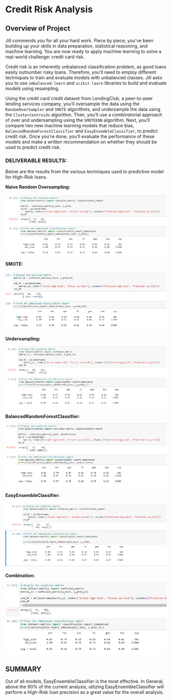 # Credit Risk Analysis
## Overview of Project
Jill commends you for all your hard work. Piece by piece, you’ve been building up your skills in data preparation, statistical reasoning, and machine learning. You are now ready to apply machine learning to solve a real-world challenge: credit card risk.

Credit risk is an inherently unbalanced classification problem, as good loans easily outnumber risky loans. Therefore, you’ll need to employ different techniques to train and evaluate models with unbalanced classes. Jill asks you to use `imbalanced-learn` and `scikit-learn` libraries to build and evaluate models using resampling.

Using the credit card credit dataset from LendingClub, a peer-to-peer lending services company, you’ll oversample the data using the `RandomOverSampler` and `SMOTE` algorithms, and undersample the data using the `ClusterCentroids` algorithm. Then, you’ll use a combinatorial approach of over and undersampling using the `SMOTEENN` algorithm. Next, you’ll compare two new machine learning models that reduce bias, `BalancedRandomForestClassifier` and `EasyEnsembleClassifier`, to predict credit risk. Once you’re done, you’ll evaluate the performance of these models and make a written recommendation on whether they should be used to predict credit risk.

### DELIVERABLE RESULTS:
Below are the results from the various techniques used to predictive model for High-Risk loans.  

**Naive Random Oversampling:**  

![d1](https://github.com/Anuradha0/credit-card-risk/blob/main/Images/Naive%20Random%20Oversampling.png)

**SMOTE:**  

![d1](https://github.com/Anuradha0/credit-card-risk/blob/main/Images/SMOTE.png)

**Undersampling:**  

![d1](https://github.com/Anuradha0/credit-card-risk/blob/main/Images/Undersampling.png)

**BalancedRandomForestClassifier:**  

![d1](https://github.com/Anuradha0/credit-card-risk/blob/main/Images/BalancedRandomForestClassifier.png)


**EasyEnsembleClassifier:**  

![d1](https://github.com/Anuradha0/credit-card-risk/blob/main/Images/EasyEnsembleClassifier.png)

**Combination:**

![d1](https://github.com/Anuradha0/credit-card-risk/blob/main/Images/Combination.png)

## SUMMARY

Out of all models, EasyEnsembleClassifier is the most effective. In General, above the 90% of the current analysis, utlizing EasyEnsembleClassifier will perform a High-Risk loan precision as a great value for the overall analysis. 

